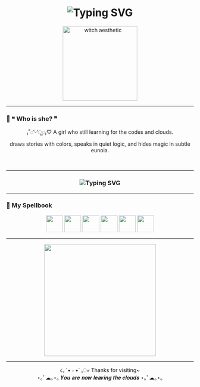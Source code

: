 <!-- HEADER -->
<h1 align="center">
  <img src="https://readme-typing-svg.demolab.com?font=Fira+Code&size=26&pause=1000&center=true&vCenter=true&width=435&lines=try+to+never+stop+learning;cz+life+never+stop+teaching" alt="Typing SVG" />
</h1>

<p align="center">
  <img src="https://i.pinimg.com/originals/e6/0f/13/e60f13716e7e8cfefbd3a46517d47d90.gif" width="200" alt="witch aesthetic"/>
</p>

---

<!-- ABOUT ME SECTION -->
### 🌙 ❝ Who is she? ❞
<div align="center">
  
  <p>₍՞◌′ᵕ‵ू◌₎♡  A girl who still learning for the codes and clouds.</p>
  
  <p>draws stories with colors, speaks in quiet logic, and hides magic in subtle eunoia.</p>

  <br>
</div>

---

<!-- ANIMATED LINE -->
<h3 align="center">
  <img src="https://readme-typing-svg.demolab.com?font=Source+Code+Pro&size=18&duration=4000&pause=1000&center=true&width=435&lines=%E2%86%B3+Currently+deploying+serverless+magic.;%E2%86%B3+Sketching+worlds+with+Ibis+Paint.;%E2%86%B3+Taming+VPC+dragons.;%E2%86%B3+Crafting+cloud+realms." alt="Typing SVG" />
</h3>

---

<!-- TECH STACK -->
### 🧰 My Spellbook
<p align="center">
  <img src="https://avatars.githubusercontent.com/u/2232217?s=200&v=4" width="45px" />
  <img src="https://cdn.jsdelivr.net/gh/devicons/devicon/icons/linux/linux-original.svg" width="45px" />
  <img src="https://cdn.jsdelivr.net/gh/devicons/devicon/icons/python/python-original.svg" width="45px" />
  <img src="https://cdn.jsdelivr.net/gh/devicons/devicon/icons/html5/html5-original.svg" width="45px" />
  <img src="https://cdn.jsdelivr.net/gh/devicons/devicon/icons/css3/css3-original.svg" width="45px" />
  <img src="https://raw.githubusercontent.com/simple-icons/simple-icons/develop/icons/amazonaws.svg" width="45px" />
</p>

---

<!-- ARTWORK / MOOD -->
<p align="center">
  <img src="https://i.pinimg.com/originals/16/c5/3a/16c53a496f81e81b241250dd50c15a8c.gif" width="300px" />
</p>

---

<p align="center">
  ૮₍ ´• ˕ •` ₎ா Thanks for visiting~  
  <br>⋆｡ﾟ☁︎｡⋆｡ 𝒀𝒐𝒖 𝒂𝒓𝒆 𝒏𝒐𝒘 𝒍𝒆𝒂𝒗𝒊𝒏𝒈 𝒕𝒉𝒆 𝒄𝒍𝒐𝒖𝒅𝒔 ⋆｡ﾟ☁︎｡⋆｡
</p>
